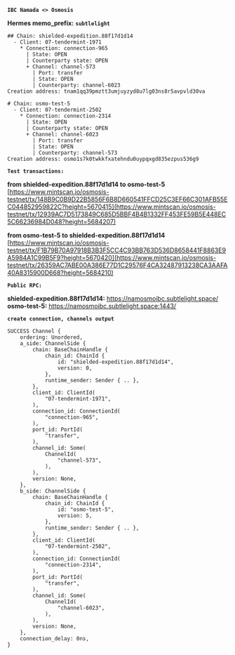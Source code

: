 **`IBC Namada <> Osmosis`**

**Hermes memo_prefix:** **`subtlelight`**
```
## Chain: shielded-expedition.88f17d1d14
  - Client: 07-tendermint-1971
    * Connection: connection-965
      | State: OPEN
      | Counterparty state: OPEN
      + Channel: channel-573
        | Port: transfer
        | State: OPEN
        | Counterparty: channel-6023
Creation address: tnam1qq39pmztt3umjuyzyd8u7lg03ns8r5avpvld30va
```
```
# Chain: osmo-test-5
  - Client: 07-tendermint-2502
    * Connection: connection-2314
      | State: OPEN
      | Counterparty state: OPEN
      + Channel: channel-6023
        | Port: transfer
        | State: OPEN
        | Counterparty: channel-573
Creation address: osmo1s7k0twkkfxatehndu0uypqxgd835ezpus536g9
```

**`Test transactions:`**

**from shielded-expedition.88f17d1d14 to osmo-test-5**   
[https://www.mintscan.io/osmosis-testnet/tx/148B9C0B9D22B5856F6B8D660541FFCD25C3EF66C301AFB55EC044852959822C?height=5670415](https://www.mintscan.io/osmosis-testnet/tx/12939AC7D5173849C685D5BBF4B4B1332FF453FE59B5E448EC5C66236984D048?height=5684207)

**from osmo-test-5 to shielded-expedition.88f17d1d14**  
[https://www.mintscan.io/osmosis-testnet/tx/F1B79B70A97918B3B3F5CC4C93BB763D536D8658441F8863E9A5984A1C99B5F9?height=5670420](https://www.mintscan.io/osmosis-testnet/tx/26359AC7ABE00A386E77D1C29576F4CA32487913238CA3AAFA40A8315900D668?height=5684210)

**`Public RPC:`**

**shielded-expedition.88f17d1d14:** https://namosmoibc.subtlelight.space/
**osmo-test-5:** https://namosmoibc.subtlelight.space:1443/


**`create connection, channels output`**
```
SUCCESS Channel {
    ordering: Unordered,
    a_side: ChannelSide {
        chain: BaseChainHandle {
            chain_id: ChainId {
                id: "shielded-expedition.88f17d1d14",
                version: 0,
            },
            runtime_sender: Sender { .. },
        },
        client_id: ClientId(
            "07-tendermint-1971",
        ),
        connection_id: ConnectionId(
            "connection-965",
        ),
        port_id: PortId(
            "transfer",
        ),
        channel_id: Some(
            ChannelId(
                "channel-573",
            ),
        ),
        version: None,
    },
    b_side: ChannelSide {
        chain: BaseChainHandle {
            chain_id: ChainId {
                id: "osmo-test-5",
                version: 5,
            },
            runtime_sender: Sender { .. },
        },
        client_id: ClientId(
            "07-tendermint-2502",
        ),
        connection_id: ConnectionId(
            "connection-2314",
        ),
        port_id: PortId(
            "transfer",
        ),
        channel_id: Some(
            ChannelId(
                "channel-6023",
            ),
        ),
        version: None,
    },
    connection_delay: 0ns,
}
```
